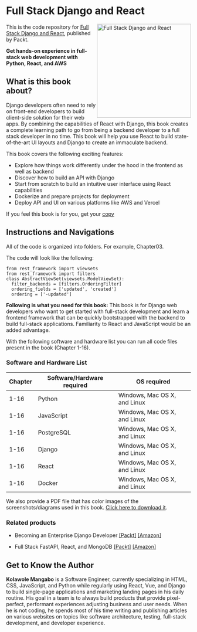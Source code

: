 # Full Stack Django and React

<a href="https://www.packtpub.com/product/full-stack-django-and-react/9781803242972"><img src="https://static.packt-cdn.com/products/9781803242972/cover/smaller" alt="Full Stack Django and React" height="256px" align="right"></a>

This is the code repository for [Full Stack Django and React](https://www.packtpub.com/product/full-stack-django-and-react/9781803242972), published by Packt.

**Get hands-on experience in full-stack web development with Python, React, and AWS**

## What is this book about?
Django developers often need to rely on front-end developers to build client-side solution for their web apps. By combining the capabilities of React with Django, this book creates a complete learning path to go from being a backend developer to a full stack developer in no time. This book will help you use React to build state-of-the-art UI layouts and Django to create an immaculate backend.

This book covers the following exciting features:
* Explore how things work differently under the hood in the frontend as well as backend
* Discover how to build an API with Django
* Start from scratch to build an intuitive user interface using React capabilities
* Dockerize and prepare projects for deployment
* Deploy API and UI on various platforms like AWS and Vercel

If you feel this book is for you, get your [copy](https://www.amazon.com/Full-Stack-Django-React-hands/dp/1803242973/ref=tmm_pap_swatch_0?_encoding=UTF8&qid=&sr=)

## Instructions and Navigations
All of the code is organized into folders. For example, Chapter03.

The code will look like the following:
```
from rest_framework import viewsets
from rest_framework import filters
class AbstractViewSet(viewsets.ModelViewSet):
  filter_backends = [filters.OrderingFilter]
  ordering_fields = ['updated', 'created']
  ordering = ['-updated']

```

**Following is what you need for this book:**
This book is for Django web developers who want to get started with full-stack development and learn a frontend framework that can be quickly bootstrapped with the backend to build full-stack applications. Familiarity to React and JavaScript would be an added advantage.

With the following software and hardware list you can run all code files present in the book (Chapter 1-16).

### Software and Hardware List
| Chapter | Software/Hardware required | OS required |
| -------- | ------------------------------------ | ----------------------------------- |
| 1-16 | Python | Windows, Mac OS X, and Linux |
| 1-16 | JavaScript  | Windows, Mac OS X, and Linux |
| 1-16 | PostgreSQL  | Windows, Mac OS X, and Linux |
| 1-16 | Django  | Windows, Mac OS X, and Linux |
| 1-16 | React  | Windows, Mac OS X, and Linux |
| 1-16 | Docker | Windows, Mac OS X, and Linux |

We also provide a PDF file that has color images of the screenshots/diagrams used in this book. [Click here to download it](https://packt.link/jdEHp).


### Related products
* Becoming an Enterprise Django Developer [[Packt]](https://www.packtpub.com/product/becoming-an-enterprise-django-developer/9781801073639?_ga=2.198495151.1640498229.1673976945-1676364594.1662627481) [[Amazon]](https://www.amazon.in/Becoming-Enterprise-Django-Developer-applications/dp/1801073635)

* Full Stack FastAPI, React, and MongoDB [[Packt]](https://www.packtpub.com/product/full-stack-fastapi-react-and-mongodb/9781803231822?_ga=2.187207723.2291984.1674038967-1154920067.1625494875) [[Amazon]](https://www.amazon.com/Full-Stack-FastAPI-React-MongoDB/dp/1803231823)


## Get to Know the Author

**Kolawole Mangabo** 
is a Software Engineer, currently specializing in HTML, CSS, JavaScript, and Python while regularly using React, Vue, and Django to build single-page applications and marketing landing pages in his daily routine. His goal in a team is to always build products that provide pixel-perfect, performant experiences adjusting business and user needs. When he is not coding, he spends most of his time writing and publishing articles on various websites on topics like software architecture, testing, full-stack development, and developer experience.

